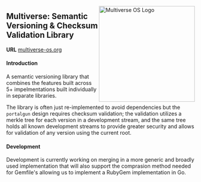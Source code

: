 [<img src="https://avatars2.githubusercontent.com/u/24763891?s=400&u=c1150e7da5667f47159d433d8e49dad99a364f5f&v=4"  width="256px" height="256px" align="right" alt="Multiverse OS Logo">](https://github.com/multiverse-os)

## Multiverse: Semantic Versioning & Checksum Validation Library 
**URL** [multiverse-os.org](https://multiverse-os.org)

#### Introduction
A semantic versioning library that combines the features built across 5+
impelmentations built individually in separate libraries. 

The library is often just re-implemented to avoid dependencies but the 
`portalgun` design requires checksum validation; the validation utilizes a  
merkle tree for each version in a development stream, and the same tree holds 
all known development streams to provide greater security and allows for
validation of any version using the current root. 


#### Development 
Development is currently working on merging in a more generic and broadly used
implementation that will also support the comprasion method needed for Gemfile's
allowing us to implement a RubyGem implementation in Go.
